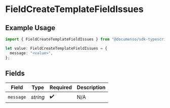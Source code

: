 # FieldCreateTemplateFieldIssues

## Example Usage

```typescript
import { FieldCreateTemplateFieldIssues } from "@documenso/sdk-typescript/models/errors";

let value: FieldCreateTemplateFieldIssues = {
  message: "<value>",
};
```

## Fields

| Field              | Type               | Required           | Description        |
| ------------------ | ------------------ | ------------------ | ------------------ |
| `message`          | *string*           | :heavy_check_mark: | N/A                |
